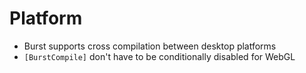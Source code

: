 # Platform

- Burst supports cross compilation between desktop platforms
- `[BurstCompile]` don't have to be conditionally disabled for WebGL
